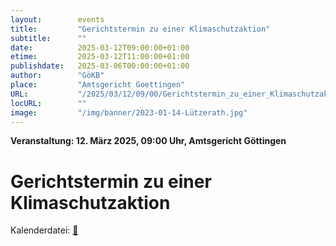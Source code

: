 ```yaml
---
layout:        events
title:         "Gerichtstermin zu einer Klimaschutzaktion"
subtitle:      ""
date:          2025-03-12T09:00:00+01:00
etime:         2025-03-12T11:00:00+01:00
publishdate:   2025-03-06T00:00:00+01:00
author:        "GöKB"
place:         "Amtsgericht Goettingen"
URL:           "/2025/03/12/09/00/Gerichtstermin_zu_einer_Klimaschutzaktion"
locURL:        ""
image:         "/img/banner/2023-01-14-Lützerath.jpg"
---
```


**Veranstaltung: 12. März 2025, 09:00 Uhr, Amtsgericht Göttingen**

Gerichtstermin zu einer Klimaschutzaktion
===========


Kalenderdatei: [📆](/ics/2025-03-12_09-00_gerichtstermin_zu_einer_klimaschutzaktion.ics)




